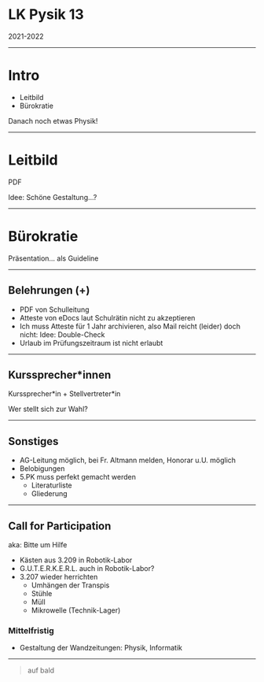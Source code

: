 # LK Pysik 13

2021-2022

---

# Intro

* Leitbild
* Bürokratie

Danach noch etwas Physik!

---

# Leitbild

PDF

Idee: Schöne Gestaltung...?

---

# Bürokratie

Präsentation... als Guideline

---

## Belehrungen (+)

* PDF von Schulleitung
* Atteste von eDocs laut Schulrätin nicht zu akzeptieren
* Ich muss Atteste für 1 Jahr archivieren, also Mail reicht (leider) doch nicht: Idee: Double-Check
* Urlaub im Prüfungszeitraum ist nicht erlaubt

---

## Kurssprecher*innen

Kurssprecher\*in + Stellvertreter\*in

Wer stellt sich zur Wahl?

---

## Sonstiges

* AG-Leitung möglich, bei Fr. Altmann melden, Honorar u.U. möglich
* Belobigungen
* 5.PK muss perfekt gemacht werden
	* Literaturliste
	* Gliederung

---

## Call for Participation

aka: Bitte um Hilfe

* Kästen aus 3.209 in Robotik-Labor
* G.U.T.E.R.K.E.R.L. auch in Robotik-Labor?
* 3.207 wieder herrichten
    * Umhängen der Transpis
    * Stühle
    * Müll
    * Mikrowelle (Technik-Lager)

### Mittelfristig

* Gestaltung der Wandzeitungen: Physik, Informatik

---

> auf bald
